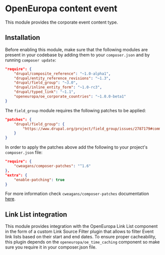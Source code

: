 # OpenEuropa content event

This module provides the corporate event content type.

## Installation

Before enabling this module, make sure that the following modules are present in your codebase by adding them to your
`composer.json` and by running `composer update`:

```json
"require": {
    "drupal/composite_reference": "~1.0-alpha1",
    "drupal/entity_reference_revisions": "~1.3",
    "drupal/field_group": "~3.0",
    "drupal/inline_entity_form": "~1.0-rc3",
    "drupal/typed_link": "~1.1",
    "openeuropa/oe_corporate_countries": "~1.0.0-beta1"
}
```

The `field_group` module requires the following patches to be applied:

```json
"patches": {
    "drupal/field_group": {
        "https://www.drupal.org/project/field_group/issues/2787179#comment-13467953": "https://www.drupal.org/files/issues/2020-02-17/2787179-highlight-html5-validation-45.patch"
    }
}
```

In order to apply the patches above add the following to your project's `composer.json` file:

```json
"require": {
    "cweagans/composer-patches": "^1.6"
},
"extra": {
    "enable-patching": true
}
```

For more information check `cweagans/composer-patches` documentation [here](https://github.com/cweagans/composer-patches).

## Link List integration

This module provides integration with the OpenEuropa Link List component in the form of a custom Link Source Filter
plugin that allows to filter Event link lists based on their start and end dates.
To ensure proper cacheability, this plugin depends on the `openeuropa/oe_time_caching` component so make sure you
require it in your composer.json file.
